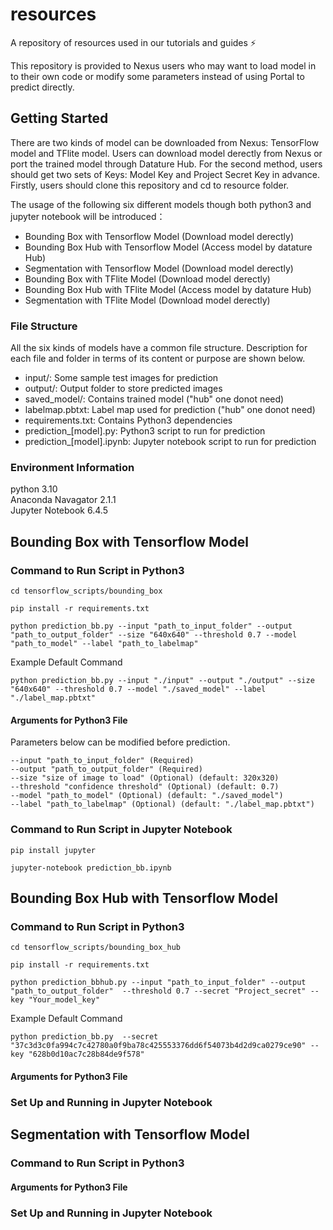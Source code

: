 # resources
A repository of resources used in our tutorials and guides ⚡️



<!-- INTRODUCTION -->
This repository is provided to Nexus users who may want to load model in to their own code or modify some parameters instead of using Portal to predict directly. 


<!-- GETTING STARTED -->
## Getting Started
There are two kinds of model can be downloaded from Nexus: TensorFlow model and TFlite model. Users can download model derectly from Nexus or port the trained model
through Datature Hub. For the second method, users should get two sets of Keys: Model Key and Project Secret Key in advance.
Firstly, users should clone this repository and cd to resource folder.

The usage of the following six different models though both python3 and jupyter notebook will be introduced：

* Bounding Box with Tensorflow Model (Download model derectly)
* Bounding Box Hub with Tensorflow Model (Access model by datature Hub)
* Segmentation with Tensorflow Model (Download model derectly)
* Bounding Box with TFlite Model (Download model derectly)
* Bounding Box Hub with TFlite Model (Access model by datature Hub)
* Segmentation with TFlite Model (Download model derectly)

### File Structure
All the six kinds of models have a common file structure.
Description for each file and folder in terms of its content or purpose are shown below.

- input/: Some sample test images for prediction
- output/: Output folder to store predicted images
- saved_model/: Contains trained model ("hub" one donot need)
- labelmap.pbtxt: Label map used for prediction ("hub" one donot need)
- requirements.txt: Contains Python3 dependencies
- prediction_[model].py: Python3 script to run for prediction
- prediction_[model].ipynb: Jupyter notebook script to run for prediction

### Environment Information
python 3.10<br>
Anaconda Navagator 2.1.1<br>
Jupyter Notebook 6.4.5<br>

<!-- Predict with Different Model -->
## Bounding Box with Tensorflow Model
### Command to Run Script in Python3
```
cd tensorflow_scripts/bounding_box
```

```
pip install -r requirements.txt
```

```
python prediction_bb.py --input "path_to_input_folder" --output "path_to_output_folder" --size "640x640" --threshold 0.7 --model "path_to_model" --label "path_to_labelmap"
```

Example Default Command
```
python prediction_bb.py --input "./input" --output "./output" --size "640x640" --threshold 0.7 --model "./saved_model" --label "./label_map.pbtxt"
```

#### Arguments for Python3 File
Parameters below can be modified before prediction.
```
--input "path_to_input_folder" (Required)
--output "path_to_output_folder" (Required)
--size "size of image to load" (Optional) (default: 320x320)
--threshold "confidence threshold" (Optional) (default: 0.7)
--model "path_to_model" (Optional) (default: "./saved_model")
--label "path_to_labelmap" (Optional) (default: "./label_map.pbtxt")
```
### Command to Run Script in Jupyter Notebook
```
pip install jupyter
```
```
jupyter-notebook prediction_bb.ipynb
```



## Bounding Box Hub with Tensorflow Model
### Command to Run Script in Python3
```
cd tensorflow_scripts/bounding_box_hub
```

```
pip install -r requirements.txt
```

```
python prediction_bbhub.py --input "path_to_input_folder" --output "path_to_output_folder"  --threshold 0.7 --secret "Project_secret" --key "Your_model_key"
```

Example Default Command
```
python prediction_bb.py  --secret "37c3d3c0fa994c7c42780a0f9ba78c425553376dd6f54073b4d2d9ca0279ce90" --key "628b0d10ac7c28b84de9f578"
```
#### Arguments for Python3 File

### Set Up and Running in Jupyter Notebook





## Segmentation with Tensorflow Model
### Command to Run Script in Python3

#### Arguments for Python3 File

### Set Up and Running in Jupyter Notebook












<!-- MARKDOWN LINKS & IMAGES -->

